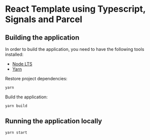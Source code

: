 # React Template using Typescript, Signals and Parcel

## Building the application

In order to build the application, you need to have the following tools installed:

- [Node LTS](https://nodejs.org/en/download/)
- [Yarn](https://yarnpkg.com/)

Restore project dependencies:

```bash
yarn
```

Build the application:

```bash
yarn build
```

## Running the application locally

```bash
yarn start
```
